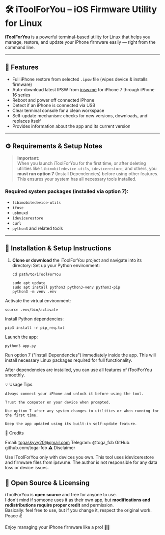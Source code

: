 # 🛠️ iToolForYou – iOS Firmware Utility for Linux

**iToolForYou** is a powerful terminal-based utility for Linux that helps you manage, restore, and update your iPhone firmware easily — right from the command line.

---

## 🚀 Features

- Full iPhone restore from selected `.ipsw` file (wipes device & installs firmware)  
- Auto-download latest IPSW from [ipsw.me](https://ipsw.me) for iPhone 7 through iPhone 16 series  
- Reboot and power off connected iPhone  
- Detect if an iPhone is connected via USB  
- Clear terminal console for a clean workspace  
- Self-update mechanism: checks for new versions, downloads, and replaces itself  
- Provides information about the app and its current version  

---

## ⚙️ Requirements & Setup Notes

> **Important:**  
> When you launch iToolForYou for the first time, or after deleting utilities like `libimobiledevice-utils`, `idevicerestore`, and others, you **must run option 7** (Install Dependencies) before using other features.  
> This ensures your system has all necessary tools installed.

### Required system packages (installed via option 7):

- `libimobiledevice-utils`  
- `ifuse`  
- `usbmuxd`  
- `idevicerestore`  
- `curl`  
- `python3` and related tools  

---

## 📝 Installation & Setup Instructions

1. **Clone or download** the iToolForYou project and navigate into its directory:
Set up your Python environment:
   ```
   cd path/to/iToolForYou

   sudo apt update
   sudo apt install python3 python3-venv python3-pip
   python3 -m venv .env

Activate the virtual environment:
   ```
   source .env/bin/activate
   ```
Install Python dependencies:
   ```
   pip3 install -r pip_req.txt
   ```
Launch the app:
   ```
   python3 app.py
   ```
   Run option 7 ("Install Dependencies") immediately inside the app.
   This will install necessary Linux packages required for full functionality.

   After dependencies are installed, you can use all features of iToolForYou smoothly.
    

💡 Usage Tips

    Always connect your iPhone and unlock it before using the tool.

    Trust the computer on your device when prompted.

    Use option 7 after any system changes to utilities or when running for the first time.

    Keep the app updated using its built-in self-update feature.

👤 Credits

Email: togaskyyy20@gmail.com
Telegram: @toga_fcb
GitHub: github.com/toga-fcb
⚠️ Disclaimer

Use iToolForYou only with devices you own.
This tool uses idevicerestore and firmware files from ipsw.me.
The author is not responsible for any data loss or device issues.

## 👐 Open Source & Licensing

iToolForYou is **open source** and free for anyone to use.  
I don't mind if someone uses it as their own app, but **modifications and redistributions require proper credit** and permission.  
Basically: feel free to use, but if you change it, respect the original work.  
Peace ✌️

Enjoy managing your iPhone firmware like a pro! 🚀📱
